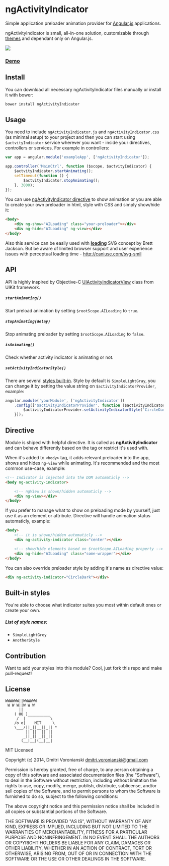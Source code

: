 # ngActivityIndicator

Simple application preloader animation provider for [Angular.js](http://angularjs.org/) applications.

ngActivityIndicator is small, all-in-one solution, customizable through [themes](https://github.com/voronianski/ngActivityIndicator#built-in-styles) and dependant only on Angular.js.

[![](https://dl.dropboxusercontent.com/u/100463011/ngActivityIndicator-small.gif)]()

### [Demo]()

## Install

You can download all necessary ngActivityIndicator files manually or install it with bower:

```bash
bower install ngActivityIndicator
```

## Usage

You need to include ``ngActivityIndicator.js`` and  ``ngActivityIndicator.css`` (as minimal setup) to your project and then you can start using ``$actvityIndicator`` service wherever you want - inside your directives, controllers or services. For example in controllers:

```javascript
var app = angular.module('exampleApp', ['ngActivityIndicator']);

app.controller('MainCtrl', function ($scope, $actvityIndicator) {
	$actvityIndicator.startAnimating();
	setTimeout(function () {
		$actvityIndicator.stopAnimating();
	}, 3000);
});
```

You can use [ngActivityIndicator directive](https://github.com/voronianski/ngActivityIndicator#directive) to show animation or you are able to create your own preloader in html, style with CSS and simply show/hide it:

```html
<body>
	<div ng-show="AILoading" class="your-preloader"></div>
	<div ng-hide="AILoading" ng-view></div>
</body>
```

Also this service can be easily used with **[loading](https://github.com/jxnblk/loading)** SVG concept by Brett Jackson. But be aware of limited browser support and user experience issues with perceptual loading time - http://caniuse.com/svg-smil

## API

API is highly inspired by Objective-C [UIActivityIndicatorView](https://developer.apple.com/library/ios/documentation/uikit/reference/UIActivityIndicatorView_Class/Reference/UIActivityIndicatorView.html) class from UIKit framework.

##### ``startAnimating()``

Start preload animation by setting ``$rootScope.AILoading`` to ``true``.

##### ``stopAnimating(delay)``

Stop animating preloader by setting ``$rootScope.AILoading`` to ``false``.

##### ``isAnimating()``

Check whether activity indicator is animating or not.

##### ``setActivityIndicatorStyle()``

There are several [styles built-in](https://github.com/voronianski/ngActivityIndicator#list-of-style-names). Style by default is ``SimpleLightGray``, you can change it by setting the value string on ``$activityIndicatorProvider``, example:

```javascript
angular.module('yourModule', ['ngActivityIndicator'])
	.config(['$activityIndicatorProvider', function ($activityIndicatorProvider) {
		$activityIndicatorProvider.setActivityIndicatorStyle('CircleDark');
	}]);
```

## Directive

Module is shiped with helpful directive. It is called as **ngActivityIndicator** and can behave differently based on the tag or restrict it's used with.

When it's added to ``<body>`` tag, it adds relevant preloader into the app, shows and hides ``ng-view`` while animating. It's recommended and the most common use-case, example:

```html
<!-- Indicator is injected into the DOM automaticly -->
<body ng-activity-indicator>

	<!-- ngView is shown/hidden automaticly -->
	<div ng-view></div>
</body>
```

If you prefer to manage what to show on preloading mode by yourself, just use it as an element or attribute. Directive will handle animation status automaticly, example:

```html
<body>
	<!-- it is shown/hidden automaticly -->
	<div ng-activity-indicator class="center"></div>

	<!-- show/hide elements based on $rootScope.AILoading property -->
	<div ng-hide="AILoading" class="some-wrapper"></div>
</body>
```

You can also override preloader style by adding it's name as directive value:

```html
<div ng-activity-indicator="CircleDark"></div>
```

## Built-in styles

You're able to choose what indicator suites you most within default ones or create your own.

##### List of style names:

- ``SimpleLightGrey``
- ``AnotherStyle``

## Contribution

Want to add your styles into this module? Cool, just fork this repo and make pull-request!

## License

```
WWWWWW||WWWWWW
 W W W||W W W
      ||
    ( OO )__________
     /  |           \
    /o o|    MIT     \
    \___/||_||__||_|| *
         || ||  || ||
        _||_|| _||_||
       (__|__|(__|__|
```

MIT Licensed

Copyright (c) 2014, Dmitri Voronianski [dmitri.voronianski@gmail.com](mailto:dmitri.voronianski@gmail.com)

Permission is hereby granted, free of charge, to any person obtaining a copy of this software and associated documentation files (the "Software"), to deal in the Software without restriction, including without limitation the rights to use, copy, modify, merge, publish, distribute, sublicense, and/or sell copies of the Software, and to permit persons to whom the Software is furnished to do so, subject to the following conditions:

The above copyright notice and this permission notice shall be included in all copies or substantial portions of the Software.

THE SOFTWARE IS PROVIDED "AS IS", WITHOUT WARRANTY OF ANY KIND, EXPRESS OR IMPLIED, INCLUDING BUT NOT LIMITED TO THE WARRANTIES OF MERCHANTABILITY, FITNESS FOR A PARTICULAR PURPOSE AND NONINFRINGEMENT. IN NO EVENT SHALL THE AUTHORS OR COPYRIGHT HOLDERS BE LIABLE FOR ANY CLAIM, DAMAGES OR OTHER LIABILITY, WHETHER IN AN ACTION OF CONTRACT, TORT OR OTHERWISE, ARISING FROM, OUT OF OR IN CONNECTION WITH THE SOFTWARE OR THE USE OR OTHER DEALINGS IN THE SOFTWARE.

